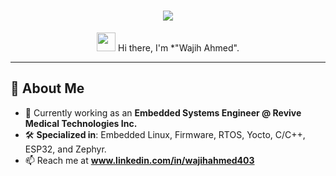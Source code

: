 <h1 align="center">
  <img src="https://readme-typing-svg.herokuapp.com?font=Fira+Code&size=30&pause=1000&color=00C7B7&center=true&width=700&lines=Wajih+Ahmed;Embedded+Systems+Engineer;Embedded+C%7C+ESP32%7C+nRF91%7C+STM32%7C+C%2B%2B;Firmware%7C+Linux+Kernel%7C+RTOS">
</h1>

<p align="center">
  <img src="https://media.giphy.com/media/hvRJCLFzcasrR4ia7z/giphy.gif" width="30">  
  Hi there, I'm *"Wajih Ahmed".
</p>

---

## 🚀 About Me
- 🔭 Currently working as an **Embedded Systems Engineer @ Revive Medical Technologies Inc.**
- 🛠️ **Specialized in**: Embedded Linux, Firmware, RTOS, Yocto, C/C++, ESP32, and Zephyr.
- 📫 Reach me at **www.linkedin.com/in/wajihahmed403**
